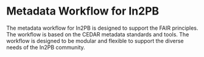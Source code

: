 # Metadata Workflow for In2PB

The metadata workflow for In2PB is designed to support the FAIR principles. The workflow is based on the CEDAR metadata standards and tools. The workflow is designed to be modular and flexible to support the diverse needs of the In2PB community.

